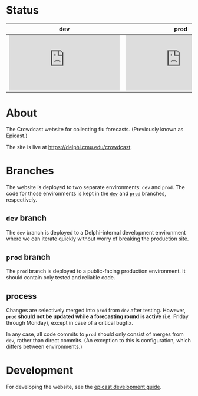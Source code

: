 # Status

| **dev** | **prod** |
|:-------:|:--------:|
| [![Dev Deploy Status](https://delphi.midas.cs.cmu.edu/~automation/public/github_deploy_repo/badge.php?repo=cmu-delphi/www-epicast/dev)](#) | [![Prod Deploy Status](https://delphi.midas.cs.cmu.edu/~automation/public/github_deploy_repo/badge.php?repo=cmu-delphi/www-epicast/prod)](#) |

# About

The Crowdcast website for collecting flu forecasts. (Previously known as
Epicast.)

The site is live at https://delphi.cmu.edu/crowdcast.

# Branches

The website is deployed to two separate environments: `dev` and `prod`. The
code for those environments is kept in the
[`dev`](https://github.com/cmu-delphi/www-epicast/tree/dev) and
[`prod`](https://github.com/cmu-delphi/www-epicast/tree/prod) branches,
respectively.

## `dev` branch

The `dev` branch is deployed to a Delphi-internal development environment where
we can iterate quickly without worry of breaking the production site.

## `prod` branch

The `prod` branch is deployed to a public-facing production environment. It
should contain only tested and reliable code.

## process

Changes are selectively merged into `prod` from `dev` after testing. However,
**`prod` should not be updated while a forecasting round is active** (i.e.
Friday through Monday), except in case of a critical bugfix.

In any case, all code commits to `prod` should only consist of merges from
`dev`, rather than direct commits. (An exception to this is configuration,
which differs between environments.)

# Development

For developing the website, see the
[epicast development guide](docs/epicast_development.md).
